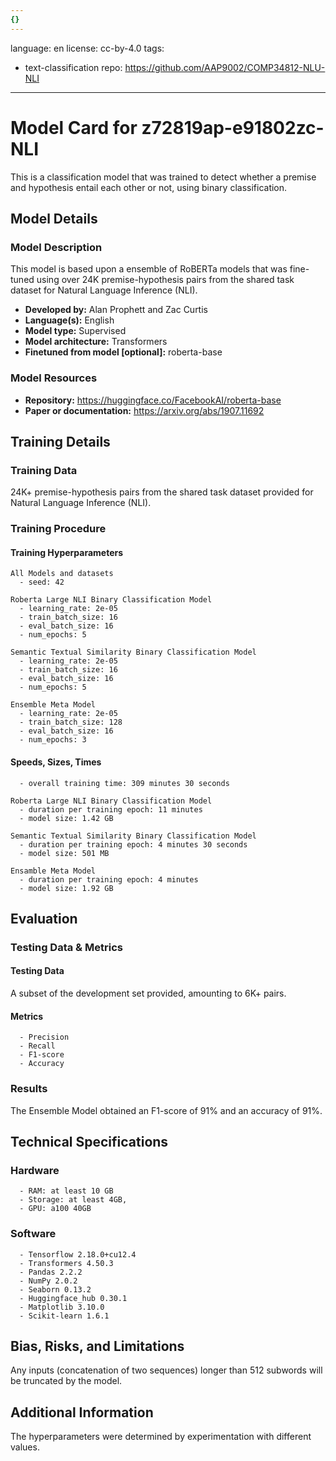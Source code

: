 ```yaml
---
{}
---
```

language: en
license: cc-by-4.0
tags:
- text-classification
repo: https://github.com/AAP9002/COMP34812-NLU-NLI

---

# Model Card for z72819ap-e91802zc-NLI

<!-- Provide a quick summary of what the model is/does. -->

This is a classification model that was trained to detect whether a premise and hypothesis entail each other or not, using binary classification.


## Model Details

### Model Description

<!-- Provide a longer summary of what this model is. -->

This model is based upon a ensemble of RoBERTa models that was fine-tuned using over 24K premise-hypothesis pairs from the shared task dataset for Natural Language Inference (NLI).

- **Developed by:** Alan Prophett and Zac Curtis
- **Language(s):** English
- **Model type:** Supervised
- **Model architecture:** Transformers
- **Finetuned from model [optional]:** roberta-base

### Model Resources

<!-- Provide links where applicable. -->

- **Repository:** https://huggingface.co/FacebookAI/roberta-base
- **Paper or documentation:** https://arxiv.org/abs/1907.11692

## Training Details

### Training Data

<!-- This is a short stub of information on the training data that was used, and documentation related to data pre-processing or additional filtering (if applicable). -->

24K+ premise-hypothesis pairs from the shared task dataset provided for Natural Language Inference (NLI).

### Training Procedure

<!-- This relates heavily to the Technical Specifications. Content here should link to that section when it is relevant to the training procedure. -->

#### Training Hyperparameters

<!-- This is a summary of the values of hyperparameters used in training the model. -->


    All Models and datasets
      - seed: 42

    Roberta Large NLI Binary Classification Model
      - learning_rate: 2e-05
      - train_batch_size: 16
      - eval_batch_size: 16
      - num_epochs: 5

    Semantic Textual Similarity Binary Classification Model
      - learning_rate: 2e-05
      - train_batch_size: 16
      - eval_batch_size: 16
      - num_epochs: 5

    Ensemble Meta Model
      - learning_rate: 2e-05
      - train_batch_size: 128
      - eval_batch_size: 16
      - num_epochs: 3
      

#### Speeds, Sizes, Times

<!-- This section provides information about how roughly how long it takes to train the model and the size of the resulting model. -->


      - overall training time: 309 minutes 30 seconds

    Roberta Large NLI Binary Classification Model
      - duration per training epoch: 11 minutes
      - model size: 1.42 GB

    Semantic Textual Similarity Binary Classification Model
      - duration per training epoch: 4 minutes 30 seconds
      - model size: 501 MB

    Ensamble Meta Model
      - duration per training epoch: 4 minutes
      - model size: 1.92 GB

## Evaluation

<!-- This section describes the evaluation protocols and provides the results. -->

### Testing Data & Metrics

#### Testing Data

<!-- This should describe any evaluation data used (e.g., the development/validation set provided). -->

A subset of the development set provided, amounting to 6K+ pairs.

#### Metrics

<!-- These are the evaluation metrics being used. -->


      - Precision
      - Recall
      - F1-score
      - Accuracy

### Results

The Ensemble Model obtained an F1-score of 91% and an accuracy of 91%.

## Technical Specifications

### Hardware


      - RAM: at least 10 GB
      - Storage: at least 4GB,
      - GPU: a100 40GB

### Software


      - Tensorflow 2.18.0+cu12.4
      - Transformers 4.50.3
      - Pandas 2.2.2
      - NumPy 2.0.2
      - Seaborn 0.13.2
      - Huggingface_hub 0.30.1
      - Matplotlib 3.10.0
      - Scikit-learn 1.6.1

## Bias, Risks, and Limitations

<!-- This section is meant to convey both technical and sociotechnical limitations. -->

Any inputs (concatenation of two sequences) longer than
      512 subwords will be truncated by the model.

## Additional Information

<!-- Any other information that would be useful for other people to know. -->

The hyperparameters were determined by experimentation
      with different values.
